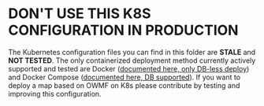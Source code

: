 # DON'T USE THIS K8S CONFIGURATION IN PRODUCTION

The Kubernetes configuration files you can find in this folder are **STALE** and **NOT TESTED**.
The only containerized deployment method currently actively supported and tested are Docker ([documented here, only DB-less deploy](../README.md#how-to-use-this-framework-to-create-a-map)) and Docker Compose ([documented here, DB supported](../CONTRIBUTING.md#production-deployment-with-docker)).
If you want to deploy a map based on OWMF on K8s please contribute by testing and improving this configuration.
